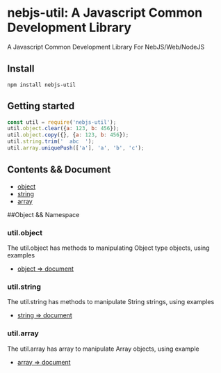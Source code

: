 # nebjs-util: A Javascript Common Development Library

A Javascript Common Development Library For NebJS/Web/NodeJS

## Install

```
npm install nebjs-util
```

## Getting started
```javascript
const util = require('nebjs-util');
util.object.clear({a: 123, b: 456});
util.object.copy({}, {a: 123, b: 456});
util.string.trim('  abc  ');
util.array.uniquePush(['a'], 'a', 'b', 'c');
```

## Contents && Document

- [object](/doc/object.md)
- [string](/doc/string.md)
- [array](/doc/array.md)

<span id="object"></span>

##Object && Namespace
### util.object
The util.object has methods to manipulating Object type objects, using examples
- [object  => document](/doc/object.md)

### util.string
The util.string has methods to manipulate String strings, using examples
- [string  => document](/doc/string.md)

### util.array
The util.array has array to manipulate Array objects, using example
- [array  => document](/doc/array.md)

